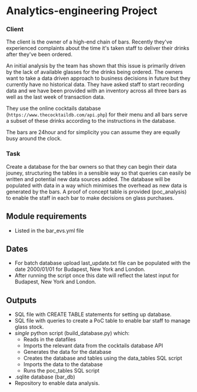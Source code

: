 # Analytics-engineering Project

### Client
The client is the owner of a high-end chain of bars. Recently they've experienced complaints about the time it's taken staff to deliver their drinks after they've been ordered.

An initial analysis by the team has shown that this issue is primarily driven by the lack of available glasses for the drinks being ordered. The owners want to take a data driven approach to business decisions in future but they currently have no historical data. They have asked staff to start recording data and we have been provided with an inventory across all three bars as well as the last week of transaction data.

They use the online cocktails database (`https://www.thecocktaildb.com/api.php`) for their menu and all bars serve a subset of these drinks according to the instructions in the database.

The bars are 24hour and for simplicity you can assume they are equally busy around the clock.

### Task
Create a database for the bar owners so that they can begin their data jouney, structuring the tables in a sensible way so that queries can easily be written and potential new data sources added. The database will be populated with data in a way which minimises the overhead as new data is generated by the bars. A  proof of concept table is provided (poc_analysis) to enable the staff in each bar to make decisions on glass purchases.

## Module requirements
- Listed in the bar_evs.yml file 

## Dates 
 - For batch database upload last_update.txt file can be populated with the date 2000/01/01 for Budapest, New York and London. 
 - After running the script once this date will reflect the latest input for Budapest, New York and London. 

## Outputs
- SQL file with CREATE TABLE statements for setting up database.
- SQL file with queries to create a PoC table to enable bar staff to manage glass stock.
- *single* python script (build_database.py) which:
    - Reads in the datafiles
    - Imports the relevant data from the cocktails database API
    - Generates the data for the database
    - Creates the database and tables using the data_tables SQL script
    - Imports the data to the database
    - Runs the poc_tables SQL script
- .sqlite database (bar_db)
- Repository to enable data analysis.